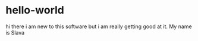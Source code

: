 # hello-world



hi there i am new to this software but i am really getting good at it. My name is Slava

